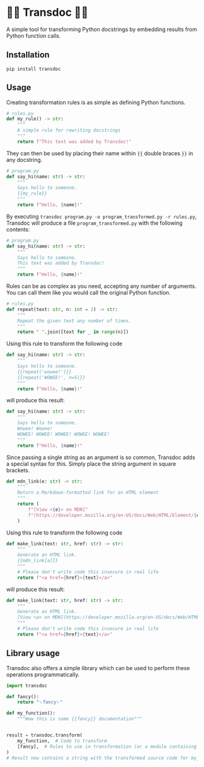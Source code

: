 # 🏳️‍⚧️ Transdoc 🏳️‍⚧️

A simple tool for transforming Python docstrings by embedding results from
Python function calls.

## Installation

`pip install transdoc`

## Usage

Creating transformation rules is as simple as defining Python functions.

```py
# rules.py
def my_rule() -> str:
    """
    A simple rule for rewriting docstrings
    """
    return f"This text was added by Transdoc!"
```

They can then be used by placing their name within `{{` double braces `}}` in
any docstring.

```py
# program.py
def say_hi(name: str) -> str:
    """
    Says hello to someone.
    {{my_rule}}
    """
    return f"Hello, {name}!"
```

By executing `transdoc program.py -o program_transformed.py -r rules.py`,
Transdoc will produce a file `program_transformed.py` with the following
contents:

```py
# program.py
def say_hi(name: str) -> str:
    """
    Says hello to someone.
    This text was added by Transdoc!
    """
    return f"Hello, {name}!"
```

Rules can be as complex as you need, accepting any number of arguments. You can
call them like you would call the original Python function.

```py
# rules.py
def repeat(text: str, n: int = 2) -> str:
    """
    Repeat the given text any number of times.
    """
    return " ".join([text for _ in range(n)])
```

Using this rule to transform the following code

```py
def say_hi(name: str) -> str:
    """
    Says hello to someone.
    {{repeat('wowee!')}}
    {{repeat('WOWEE!', n=5)}}
    """
    return f"Hello, {name}!"
```

will produce this result:

```py
def say_hi(name: str) -> str:
    """
    Says hello to someone.
    Wowee! Wowee!
    WOWEE! WOWEE! WOWEE! WOWEE! WOWEE!
    """
    return f"Hello, {name}!"
```

Since passing a single string as an argument is so common, Transdoc adds a
special syntax for this. Simply place the string argument in square brackets.

```py
def mdn_link(e: str) -> str:
    """
    Return a Markdown-formatted link for an HTML element
    """
    return (
        f"[View <{e}> on MDN]"
        f"(https://developer.mozilla.org/en-US/docs/Web/HTML/Element/{e})"
    )
```

Using this rule to transform the following code

```py
def make_link(text: str, href: str) -> str:
    """
    Generate an HTML link.
    {{mdn_link[a]}}
    """
    # Please don't write code this insecure in real life
    return f"<a href={href}>{text}</a>"
```

will produce this result:

```py
def make_link(text: str, href: str) -> str:
    """
    Generate an HTML link.
    [View <a> on MDN](https://developer.mozilla.org/en-US/docs/Web/HTML/Element/a)
    """
    # Please don't write code this insecure in real life
    return f"<a href={href}>{text}</a>"
```

## Library usage

Transdoc also offers a simple library which can be used to perform these
operations programmatically.

```py
import transdoc

def fancy():
    return "✨fancy✨"

def my_function():
    """Wow this is some {{fancy}} documentation"""


result = transdoc.transform(
    my_function,  # Code to transform
    [fancy],  # Rules to use in transformation (or a module containing rules)
)
# Result now contains a string with the transformed source code for my_function
```
